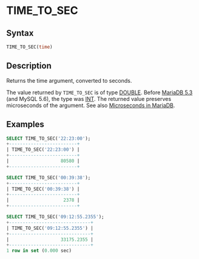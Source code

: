 # TIME_TO_SEC

## Syntax

```sql
TIME_TO_SEC(time)
```

## Description

Returns the time argument, converted to seconds.

The value returned by `TIME_TO_SEC` is of type [DOUBLE](/columns-storage-engines-and-plugins/data-types/data-types-numeric-data-types/double/). Before [MariaDB 5.3](/kb/en/what-is-mariadb-53/) (and MySQL 5.6), the type was [INT](/columns-storage-engines-and-plugins/data-types/data-types-numeric-data-types/int/). The returned value preserves microseconds of the argument. See also [Microseconds in MariaDB](/built-in-functions/date-time-functions/microseconds-in-mariadb/).

## Examples

```sql
SELECT TIME_TO_SEC('22:23:00');
+-------------------------+
| TIME_TO_SEC('22:23:00') |
+-------------------------+
|                   80580 |
+-------------------------+
```

```sql
SELECT TIME_TO_SEC('00:39:38');
+-------------------------+
| TIME_TO_SEC('00:39:38') |
+-------------------------+
|                    2378 |
+-------------------------+
```

```sql
SELECT TIME_TO_SEC('09:12:55.2355');
+------------------------------+
| TIME_TO_SEC('09:12:55.2355') |
+------------------------------+
|                   33175.2355 |
+------------------------------+
1 row in set (0.000 sec)
```